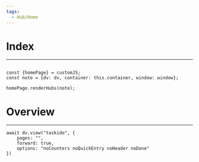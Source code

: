 ```yaml
---
tags:
  - Hub/Home
---
```

# Index
---
```dataviewjs

const {homePage} = customJS;
const note = {dv: dv, container: this.container, window: window};

homePage.renderHubs(note);
```

# Overview
---
```dataviewjs
await dv.view("taskido", {
	pages: "",
	forward: true,
	options: "noCounters noQuickEntry noHeader noDone"
})
```